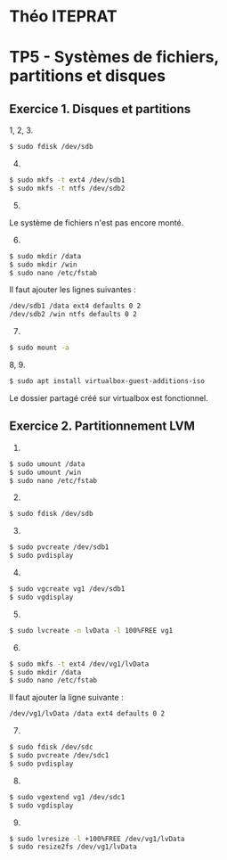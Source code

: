 # Théo ITEPRAT
# TP5 - Systèmes de fichiers, partitions et disques

## Exercice 1. Disques et partitions

1, 2, 3.

```bash
$ sudo fdisk /dev/sdb
```

4.

```bash
$ sudo mkfs -t ext4 /dev/sdb1
$ sudo mkfs -t ntfs /dev/sdb2
```

5. 

Le système de fichiers n'est pas encore monté.

6. 

```bash
$ sudo mkdir /data
$ sudo mkdir /win
$ sudo nano /etc/fstab
```

Il faut ajouter les lignes suivantes :

```bash
/dev/sdb1 /data ext4 defaults 0 2
/dev/sdb2 /win ntfs defaults 0 2
``` 

7. 

```bash
$ sudo mount -a
```

8, 9.

```bash
$ sudo apt install virtualbox-guest-additions-iso
```

Le dossier partagé créé sur virtualbox est fonctionnel.


## Exercice 2. Partitionnement LVM

1. 

```bash
$ sudo umount /data
$ sudo umount /win
$ sudo nano /etc/fstab
```

2.

```bash
$ sudo fdisk /dev/sdb
```

3.

```bash
$ sudo pvcreate /dev/sdb1
$ sudo pvdisplay
```

4. 

```bash
$ sudo vgcreate vg1 /dev/sdb1
$ sudo vgdisplay
```

5. 

```bash
$ sudo lvcreate -n lvData -l 100%FREE vg1
```

6. 

```bash
$ sudo mkfs -t ext4 /dev/vg1/lvData
$ sudo mkdir /data
$ sudo nano /etc/fstab
```

Il faut ajouter la ligne suivante :

```bash
/dev/vg1/lvData /data ext4 defaults 0 2
```

7. 

```bash
$ sudo fdisk /dev/sdc
$ sudo pvcreate /dev/sdc1
$ sudo pvdisplay
```

8. 

```bash
$ sudo vgextend vg1 /dev/sdc1
$ sudo vgdisplay
```

9. 

```bash
$ sudo lvresize -l +100%FREE /dev/vg1/lvData
$ sudo resize2fs /dev/vg1/lvData
```

